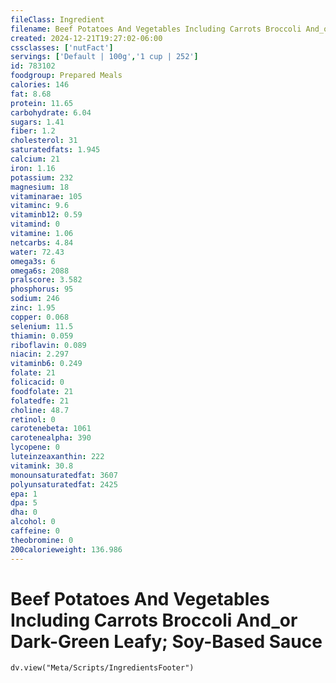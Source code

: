 ```yaml
---
fileClass: Ingredient
filename: Beef Potatoes And Vegetables Including Carrots Broccoli And_or Dark-Green Leafy; Soy-Based Sauce
created: 2024-12-21T19:27:02-06:00
cssclasses: ['nutFact']
servings: ['Default | 100g','1 cup | 252']
id: 783102
foodgroup: Prepared Meals
calories: 146
fat: 8.68
protein: 11.65
carbohydrate: 6.04
sugars: 1.41
fiber: 1.2
cholesterol: 31
saturatedfats: 1.945
calcium: 21
iron: 1.16
potassium: 232
magnesium: 18
vitaminarae: 105
vitaminc: 9.6
vitaminb12: 0.59
vitamind: 0
vitamine: 1.06
netcarbs: 4.84
water: 72.43
omega3s: 6
omega6s: 2088
pralscore: 3.582
phosphorus: 95
sodium: 246
zinc: 1.95
copper: 0.068
selenium: 11.5
thiamin: 0.059
riboflavin: 0.089
niacin: 2.297
vitaminb6: 0.249
folate: 21
folicacid: 0
foodfolate: 21
folatedfe: 21
choline: 48.7
retinol: 0
carotenebeta: 1061
carotenealpha: 390
lycopene: 0
luteinzeaxanthin: 222
vitamink: 30.8
monounsaturatedfat: 3607
polyunsaturatedfat: 2425
epa: 1
dpa: 5
dha: 0
alcohol: 0
caffeine: 0
theobromine: 0
200calorieweight: 136.986
---
```


# Beef Potatoes And Vegetables Including Carrots Broccoli And_or Dark-Green Leafy; Soy-Based Sauce

```dataviewjs
dv.view("Meta/Scripts/IngredientsFooter")
```